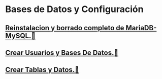 # Bases de Datos y Configuración

## [Reinstalacion y borrado completo de MariaDB-MySQL.📖](./DesisntalarYBorradoMariaDB-MySQL.md)
## [Crear Usuarios y Bases De Datos.📖](./CrearUsuarioBaseDeDatos)
## [Crear Tablas y Datos.📖](./CrearBaseDatosYTablas.md)